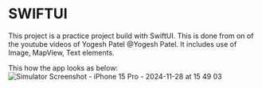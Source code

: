 SWIFTUI 
============================
This project is a practice project build with SwiftUI. This is done from on of the youtube videos of Yogesh Patel @Yogesh Patel.
It includes use of Image, MapView, Text elements.

This how the app looks as below:
![Simulator Screenshot - iPhone 15 Pro - 2024-11-28 at 15 49 03](https://github.com/user-attachments/assets/148558e0-0093-4c5a-8dd0-4e5f5c9e8372)
